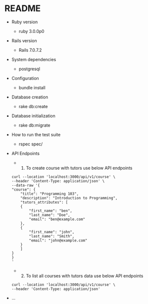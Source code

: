 # README

* Ruby version
  - ruby 3.0.0p0

* Rails version
  - Rails 7.0.7.2

* System dependencies
  - postgresql

* Configuration
  - bundle install

* Database creation
  - rake db:create

* Database initialization
  - rake db:migrate

* How to run the test suite
  - rspec spec/

* API Endpoints
    - 1. To create course with tutors use below API endpoints
    >
      curl --location 'localhost:3000/api/v1/course' \
      --header 'Content-Type: application/json' \
      --data-raw '{
      "course": {
          "title": "Programming 103",
          "description": "Introduction to Programming",
          "tutors_attributes": [
          {
              "first_name": "ben",
              "last_name": "Doe",
              "email": "ben@example.com"
          },
          {
              "first_name": "john",
              "last_name": "Smith",
              "email": "john@example.com"
          }
          ]
      }
      }
      '

    - 2. To list all courses with tutors data use below API endpoints
    >
      curl --location 'localhost:3000/api/v1/course' \
      --header 'Content-Type: application/json'

* ...
